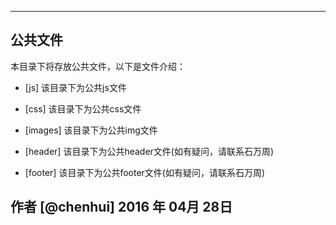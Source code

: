 ------

## 公共文件   

本目录下将存放公共文件，以下是文件介绍：
- [js] 该目录下为公共js文件

- [css] 该目录下为公共css文件

- [images] 该目录下为公共img文件

- [header] 该目录下为公共header文件(如有疑问，请联系石万周)

- [footer] 该目录下为公共footer文件(如有疑问，请联系石万周)

作者 [@chenhui]
2016 年 04月 28日  
------
